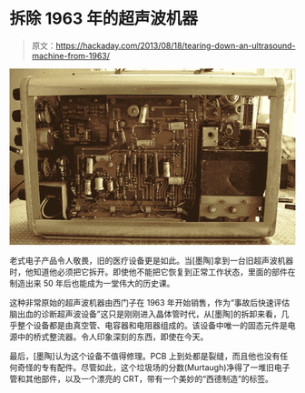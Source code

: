 # 拆除 1963 年的超声波机器

> 原文：<https://hackaday.com/2013/08/18/tearing-down-an-ultrasound-machine-from-1963/>

![hehsiemens](img/e8658e19e45b8d90a0f58f58c5dcdde5.png)

老式电子产品令人敬畏，旧的医疗设备更是如此。当[墨陶]拿到一台旧超声波机器时，他知道他必须把它拆开。即使他不能把它恢复到正常工作状态，里面的部件在制造出来 50 年后也能成为一堂伟大的历史课。

这种非常原始的超声波机器由西门子在 1963 年开始销售，作为“事故后快速评估脑出血的诊断超声波设备”这只是刚刚进入晶体管时代，从[墨陶]的拆卸来看，几乎整个设备都是由真空管、电容器和电阻器组成的。该设备中唯一的固态元件是电源中的桥式整流器。令人印象深刻的东西，即使在今天。

最后，[墨陶]认为这个设备不值得修理。PCB 上到处都是裂缝，而且他也没有任何奇怪的专有配件。尽管如此，这个垃圾场的分数(Murtaugh)净得了一堆旧电子管和其他部件，以及一个漂亮的 CRT，带有一个美妙的“西德制造”的标签。